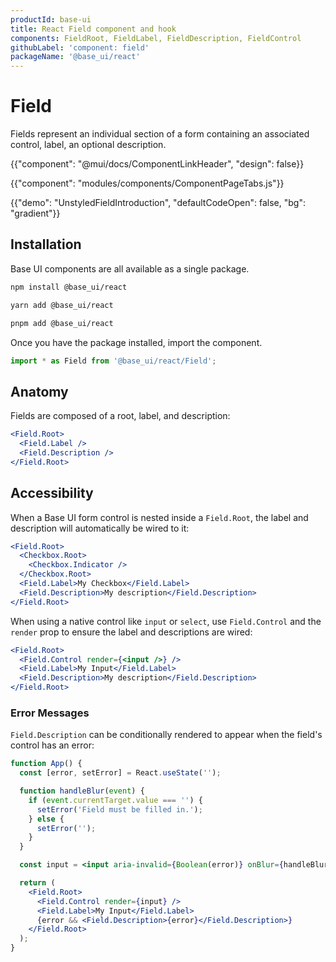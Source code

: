 ```yaml
---
productId: base-ui
title: React Field component and hook
components: FieldRoot, FieldLabel, FieldDescription, FieldControl
githubLabel: 'component: field'
packageName: '@base_ui/react'
---
```


# Field

<p class="description">Fields represent an individual section of a form containing an associated control, label, an optional description.</p>

{{"component": "@mui/docs/ComponentLinkHeader", "design": false}}

{{"component": "modules/components/ComponentPageTabs.js"}}

{{"demo": "UnstyledFieldIntroduction", "defaultCodeOpen": false, "bg": "gradient"}}

## Installation

Base UI components are all available as a single package.

<codeblock storageKey="package-manager">

```bash npm
npm install @base_ui/react
```

```bash yarn
yarn add @base_ui/react
```

```bash pnpm
pnpm add @base_ui/react
```

</codeblock>

Once you have the package installed, import the component.

```ts
import * as Field from '@base_ui/react/Field';
```

## Anatomy

Fields are composed of a root, label, and description:

```jsx
<Field.Root>
  <Field.Label />
  <Field.Description />
</Field.Root>
```

## Accessibility

When a Base UI form control is nested inside a `Field.Root`, the label and description will automatically be wired to it:

```jsx
<Field.Root>
  <Checkbox.Root>
    <Checkbox.Indicator />
  </Checkbox.Root>
  <Field.Label>My Checkbox</Field.Label>
  <Field.Description>My description</Field.Description>
</Field.Root>
```

When using a native control like `input` or `select`, use `Field.Control` and the `render` prop to ensure the label and descriptions are wired:

```jsx
<Field.Root>
  <Field.Control render={<input />} />
  <Field.Label>My Input</Field.Label>
  <Field.Description>My description</Field.Description>
</Field.Root>
```

### Error Messages

`Field.Description` can be conditionally rendered to appear when the field's control has an error:

```jsx
function App() {
  const [error, setError] = React.useState('');

  function handleBlur(event) {
    if (event.currentTarget.value === '') {
      setError('Field must be filled in.');
    } else {
      setError('');
    }
  }

  const input = <input aria-invalid={Boolean(error)} onBlur={handleBlur} />;

  return (
    <Field.Root>
      <Field.Control render={input} />
      <Field.Label>My Input</Field.Label>
      {error && <Field.Description>{error}</Field.Description>}
    </Field.Root>
  );
}
```

